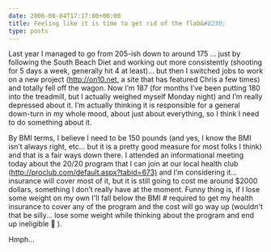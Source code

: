 ```yaml
---
date: 2006-08-04T17:17:00+00:00
title: Feeling like it is time to get rid of the flab&#8230;
type: posts
---
```

Last year I managed to go from 205-ish down to around 175 … just by following the South Beach Diet and working out more consistently (shooting for 5 days a week, generally hit 4 at least)… but then I switched jobs to work on a new project (<http://on10.net>, a site that has featured Chris a few times) and totally fell off the wagon. Now I’m 187 (for months I’ve been putting 180 into the treadmill, but I actually weighed myself Monday night) and I’m really depressed about it. I’m actually thinking it is responsible for a general down-turn in my whole mood, about just about everything, so I think I need to do something about it.

By BMI terms, I believe I need to be 150 pounds (and yes, I know the BMI isn’t always right, etc... but it is a pretty good measure for most folks I think) and that is a fair ways down there. I attended an informational meeting today about the 20/20 program that I can join at our local health club (<http://proclub.com/default.aspx?tabid=673)> and I’m considering it… insurance will cover most of it, but it is still going to cost me around $2000 dollars, something I don’t really have at the moment. Funny thing is, if I lose some weight on my own I'll fall below the BMI # required to get my health insurance to cover any of the program and the cost will go way up (wouldn't that be silly... lose some weight while thinking about the program and end up ineligible 🙂 ).

Hmph...

